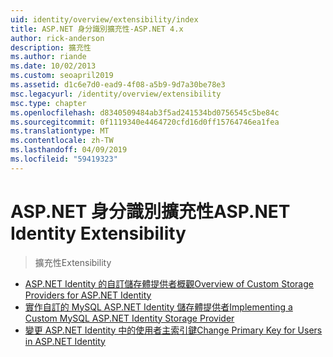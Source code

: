 ```yaml
---
uid: identity/overview/extensibility/index
title: ASP.NET 身分識別擴充性-ASP.NET 4.x
author: rick-anderson
description: 擴充性
ms.author: riande
ms.date: 10/02/2013
ms.custom: seoapril2019
ms.assetid: d1c6e7d0-ead9-4f08-a5b9-9d7a30be78e3
msc.legacyurl: /identity/overview/extensibility
msc.type: chapter
ms.openlocfilehash: d8340509484ab3f5ad241534bd0756545c5be84c
ms.sourcegitcommit: 0f1119340e4464720cfd16d0ff15764746ea1fea
ms.translationtype: MT
ms.contentlocale: zh-TW
ms.lasthandoff: 04/09/2019
ms.locfileid: "59419323"
---
```

# <a name="aspnet-identity-extensibility"></a><span data-ttu-id="f0f74-103">ASP.NET 身分識別擴充性</span><span class="sxs-lookup"><span data-stu-id="f0f74-103">ASP.NET Identity Extensibility</span></span>

> <span data-ttu-id="f0f74-104">擴充性</span><span class="sxs-lookup"><span data-stu-id="f0f74-104">Extensibility</span></span>


- [<span data-ttu-id="f0f74-105">ASP.NET Identity 的自訂儲存體提供者概觀</span><span class="sxs-lookup"><span data-stu-id="f0f74-105">Overview of Custom Storage Providers for ASP.NET Identity</span></span>](overview-of-custom-storage-providers-for-aspnet-identity.md)
- [<span data-ttu-id="f0f74-106">實作自訂的 MySQL ASP.NET Identity 儲存體提供者</span><span class="sxs-lookup"><span data-stu-id="f0f74-106">Implementing a Custom MySQL ASP.NET Identity Storage Provider</span></span>](implementing-a-custom-mysql-aspnet-identity-storage-provider.md)
- [<span data-ttu-id="f0f74-107">變更 ASP.NET Identity 中的使用者主索引鍵</span><span class="sxs-lookup"><span data-stu-id="f0f74-107">Change Primary Key for Users in ASP.NET Identity</span></span>](change-primary-key-for-users-in-aspnet-identity.md)
